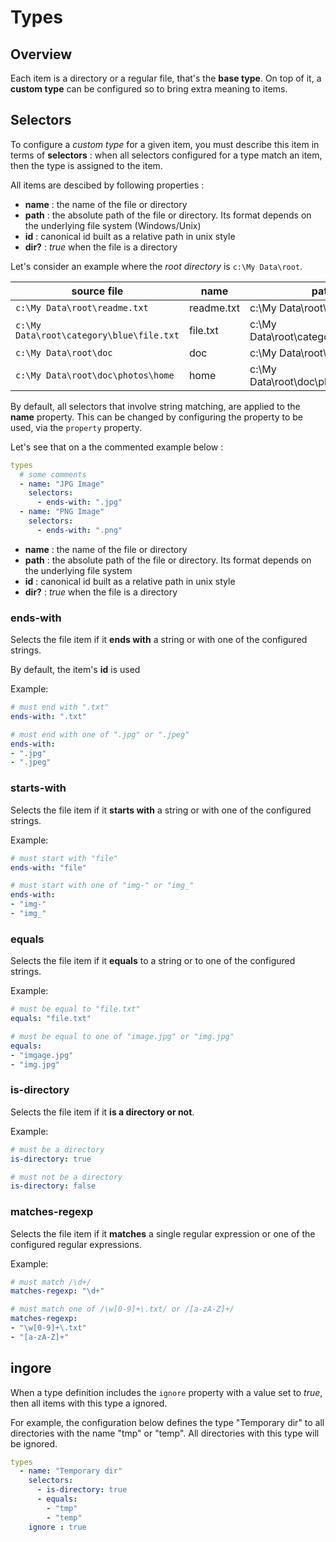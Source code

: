 # Types

## Overview

Each item is a directory or a regular file, that's the **base type**. On top of it, a **custom type** can be configured so to bring extra meaning to items.


## Selectors

To configure a *custom type* for a given item, you must describe this item in terms of **selectors** : when all selectors configured for a type match an item, then the type is assigned to the item.

All items are descibed by following properties : 

- **name** : the name of the file or directory
- **path** : the absolute path of the file or directory. Its format depends on the underlying file system (Windows/Unix)
- **id** : canonical id built as a relative path in unix style
- **dir?** : *true* when the file is a directory

Let's consider an example where the *root directory* is `c:\My Data\root`.

| source file                              | name       | path                                   | id                     | dir?  |
| ---------------------------------------- | ---------- | -------------------------------------- | ---------------------- | ----- |
| `c:\My Data\root\readme.txt`             | readme.txt | c:\My Data\root\readme.txt             | readme.txt             | false |
| `c:\My Data\root\category\blue\file.txt` | file.txt   | c:\My Data\root\category\blue\file.txt | category/blue/file.txt | false |
| `c:\My Data\root\doc`                    | doc        | c:\My Data\root\doc                    | doc                    | true  |
| `c:\My Data\root\doc\photos\home`        | home       | c:\My Data\root\doc\photos\home        | doc/photos/home        | true  |

By default, all selectors that involve string matching, are applied to the **name** property. This can be changed by configuring the property to be used, via the `property` property.

Let's see that on a the commented example below : 

```yaml
types
  # some comments
  - name: "JPG Image"
    selectors:
      - ends-with: ".jpg"
  - name: "PNG Image"
    selectors:
      - ends-with: ".png"
```



- **name** : the name of the file or directory
- **path** : the absolute path of the file or directory. Its format depends on the underlying file system
- **id** : canonical id built as a relative path in unix style
- **dir?** : *true* when the file is a directory

### ends-with

Selects the file item if it **ends with** a string or with one of the configured strings.

By default, the item's **id** is used 

Example:
```yaml
# must end with ".txt"
ends-with: ".txt"

# must end with one of ".jpg" or ".jpeg"
ends-with: 
- ".jpg"
- ".jpeg"
```

### starts-with

Selects the file item if it **starts with** a string or with one of the configured strings.

Example:
```yaml
# must start with "file"
ends-with: "file"

# must start with one of "img-" or "img_"
ends-with: 
- "img-"
- "img_"
```

### equals

Selects the file item if it **equals** to a string or to one of the configured strings.

Example:
```yaml
# must be equal to "file.txt"
equals: "file.txt"

# must be equal to one of "image.jpg" or "img.jpg"
equals: 
- "imgage.jpg"
- "img.jpg"
```


### is-directory

Selects the file item if it **is a directory or not**.

Example:
```yaml
# must be a directory
is-directory: true

# must not be a directory
is-directory: false
```

### matches-regexp

Selects the file item if it **matches** a single regular expression or one of the configured regular expressions.

Example:
```yaml
# must match /\d+/
matches-regexp: "\d+"

# must match one of /\w[0-9]+\.txt/ or /[a-zA-Z]+/
matches-regexp: 
- "\w[0-9]+\.txt"
- "[a-zA-Z]+"
```

## ingore

When a type definition includes the `ignore` property with a value set to *true*, then all items with this type a ignored.


For example, the configuration below defines the type "Temporary dir" to all directories with the name "tmp" or "temp". All directories with this type will be ignored.

```yaml
types
  - name: "Temporary dir"
    selectors:
      - is-directory: true
      - equals: 
        - "tmp"
        - "temp"
    ignore : true
```
